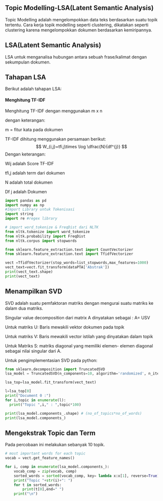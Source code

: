 ## Topic Modelling-LSA(Latent Semantic Analysis)

Topic Modelling adalah mengelompokkan data teks berdasarkan suatu topik tertentu. Cara kerja topik modelling seperti clustering, dikatakan seperti clustering karena mengelompokkan dokumen berdasarkan kemiripannya.

## LSA(Latent Semantic Analysis)

LSA untuk menganalisa hubungan antara sebuah frase/kalimat dengan sekumpulan dokumen.

## Tahapan LSA

Berikut adalah tahapan LSA:

#### Menghitung TF-IDF

Menghitung TF-IDF dengan menggunakan m x n

dengan keterangan:

m = fitur kata pada dokumen

TF-IDF dihitung menggunakan persamaan berikut:
$$
W_{i,j}=tfi,j\times \log \dfrac{N}{df^{j}}
$$
Dengan keterangan:

Wij adalah Score TF-IDF 

tfi,j adalah term dari dokumen

N adalah total dokumen

Df j adalah Dokumen

```python
import pandas as pd
import numpy as np
#Import Library untuk Tokenisasi
import string 
import re #regex library

# import word_tokenize & FreqDist dari NLTK
from nltk.tokenize import word_tokenize 
from nltk.probability import FreqDist
from nltk.corpus import stopwords

from sklearn.feature_extraction.text import CountVectorizer
from sklearn.feature_extraction.text import TfidfVectorizer
```

```python
vect =TfidfVectorizer(stop_words=list_stopwords,max_features=1000) 
vect_text=vect.fit_transform(dataPTA['Abstrak'])
print(vect_text.shape)
print(vect_text)
```

## Menampilkan SVD

SVD adalah suatu pemfaktoran matriks dengan mengurai suatu matriks ke dalam dua matriks.

Singular value decomposition dari matrix A dinyatakan sebagai : A= USV

Untuk matriks U: Baris mewakili vektor dokumen pada topik

Untuk matriks V: Baris mewakili vector istilah yang dinyatakan dalam topik

Untuk Matriks S: matriks diagonal yang memiliki elemen- elemen diagonal sebagai nilai singular dari A.

Untuk pengimplementasian SVD pada python:

```python
from sklearn.decomposition import TruncatedSVD
lsa_model = TruncatedSVD(n_components=10, algorithm='randomized', n_iter=10, random_state=42)

lsa_top=lsa_model.fit_transform(vect_text)
```

```python
l=lsa_top[0]
print("Document 0 :")
for i,topic in enumerate(l):
  print("Topic ",i," : ",topic*100)
```

```python
print(lsa_model.components_.shape) # (no_of_topics*no_of_words)
print(lsa_model.components_)
```

## Mengekstrak Topic dan Term

Pada percobaan ini melakukan sebanyak 10 topik.

```python
# most important words for each topic
vocab = vect.get_feature_names()

for i, comp in enumerate(lsa_model.components_):
    vocab_comp = zip(vocab, comp)
    sorted_words = sorted(vocab_comp, key= lambda x:x[1], reverse=True)[:10]
    print("Topic "+str(i)+": ")
    for t in sorted_words:
        print(t[0],end=" ")
    print("\n")
```

